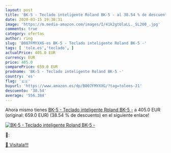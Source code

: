 ```yaml
---
layout: post
title: 'BK-5 - Teclado inteligente Roland BK-5 - al 38.54 % de descuento'
date: 2020-03-15 19:38:31
image: 'https://m.media-amazon.com/images/I/41k2gtUlaLL._SL200_.jpg'
comments: true
category: ofertas
author: ring
slug: 'B007FMYXXG-es BK-5 - Teclado inteligente Roland BK-5 -'
tags: [ 'tole.es','teclado', ]
actualPrice: 405.0 EUR
currency: EUR
price: 405.0
comparePrice: 659.0 EUR
prodname: 'BK-5 - Teclado inteligente Roland BK-5 -'
country: 'es'
flag: '🇪🇸'
buyurl: 'https://www.amazon.es/dp/B007FMYXXG/?tag=tolees-21'
descuento: '38.54'
average: '556.384'
---
```


Ahora mismo tienes [BK-5 - Teclado inteligente Roland BK-5 -](https://www.amazon.es/dp/B007FMYXXG/?tag=tolees-21) a 405.0 EUR (original: 659.0 EUR) (38.54 %  de descuento) en el siguiente enlace!

[![BK-5 - Teclado inteligente Roland BK-5 -](https://m.media-amazon.com/images/I/41k2gtUlaLL._SL200_.jpg)](https://www.amazon.es/dp/B007FMYXXG/?tag=tolees-21)

🔎:


[🛒 Visítala!!!](https://www.amazon.es/dp/B007FMYXXG/?tag=tolees-21)
